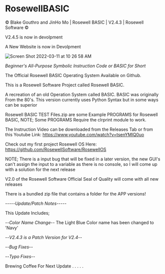 # RosewellBASIC

© Blake Gouthro and JinHo Mo | Rosewell BASIC | V2.4.3 | Rosewell Software ©

V2.4.5 is now in devolpment

A New Website is now in Devolpment

![Screen Shot 2022-03-11 at 10 26 58 AM](https://user-images.githubusercontent.com/94485314/157903670-072cb441-732d-40e3-884a-6b700522023b.png)

*Beginner's All-Purpose Symbolic Instruction Code or BASIC for Short*

The Official Rosewell BASIC Operating System Available on Github.

This is a Rosewell Software Project called Rosewell BASIC.

A recreation of an old Operation System called BASIC.
BASIC was originally From the 80's.
This version currently uses Python Syntax but in some ways can be superior

Rosewell BASIC TEST Files.zip are some Example PROGRAMS for Rosewell BASIC, NOTE; Some PROGRAMS Require the clrprint module to work.

The Instruction Video can be downloaded from the Releases Tab or from this Youtube Link:
https://www.youtube.com/watch?v=tsenYMIQ0uo

Check out my first project Rosewell OS Here:
https://github.com/RosewellSoftware/RosewellOS

NOTE; There is a input bug that will be fixed in a later version, the new GUI's can't assign the input to a variable as there is no console, so I will come up with a solution for the next release

V2.0 of the Rosewell Software Official Seal of Quality will come with all new releases

There is a bundled zip file that contains a folder for the APP versions!

-----*Update/Patch Notes*-----

This Update Includes;

--*Color Name Change*-- The Light Blue Color name has been changed to 'Navy'

--*V2.4.3 is a Patch Version for V2.4*--

--*Bug Fixes*--

--*Typo Fixes*--

Brewing Coffee For Next Update . . . . .
